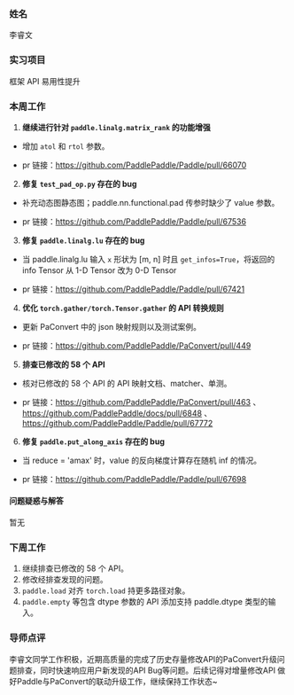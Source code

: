 ### 姓名

李睿文

### 实习项目

框架 API 易用性提升

### 本周工作

1. **继续进行针对 `paddle.linalg.matrix_rank` 的功能增强**

- 增加 `atol` 和 `rtol` 参数。

- pr 链接：https://github.com/PaddlePaddle/Paddle/pull/66070

2. **修复 `test_pad_op.py` 存在的 bug**

- 补充动态图静态图；paddle.nn.functional.pad 传参时缺少了 value 参数。

- pr 链接：https://github.com/PaddlePaddle/Paddle/pull/67536

3. **修复 `paddle.linalg.lu` 存在的 bug**

- 当 paddle.linalg.lu 输入 `x` 形状为 [m, n] 时且 `get_infos=True`，将返回的 info Tensor 从 1-D Tensor 改为 0-D Tensor

- pr 链接：https://github.com/PaddlePaddle/Paddle/pull/67421

4. **优化 `torch.gather/torch.Tensor.gather` 的 API 转换规则**

- 更新 PaConvert 中的 json 映射规则以及测试案例。

- pr 链接：https://github.com/PaddlePaddle/PaConvert/pull/449

5. **排查已修改的 58 个 API**

- 核对已修改的 58 个 API 的 API 映射文档、matcher、单测。

- pr 链接：https://github.com/PaddlePaddle/PaConvert/pull/463 、https://github.com/PaddlePaddle/docs/pull/6848 、https://github.com/PaddlePaddle/Paddle/pull/67772

6. **修复 `paddle.put_along_axis` 存在的 bug**

- 当 reduce = 'amax' 时，value 的反向梯度计算存在随机 inf 的情况。

- pr 链接：https://github.com/PaddlePaddle/Paddle/pull/67698

#### 问题疑惑与解答

暂无

### 下周工作

1. 继续排查已修改的 58 个 API。
1. 修改经排查发现的问题。
1. `paddle.load` 对齐 `torch.load` 持更多路径对象。
1. `paddle.empty` 等包含 dtype 参数的 API 添加⽀持 paddle.dtype 类型的输入。

### 导师点评

李睿文同学工作积极，近期高质量的完成了历史存量修改API的PaConvert升级问题排查，同时快速响应用户新发现的API Bug等问题。后续记得对增量修改API 做好Paddle与PaConvert的联动升级工作，继续保持工作状态~
